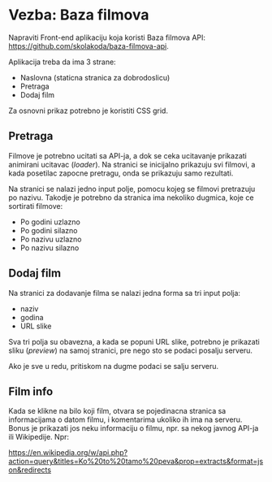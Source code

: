 # Vezba: Baza filmova

Napraviti Front-end aplikaciju koja koristi Baza filmova API: 
https://github.com/skolakoda/baza-filmova-api. 

Aplikacija treba da ima 3 strane:

- Naslovna (staticna stranica za dobrodoslicu)
- Pretraga
- Dodaj film

Za osnovni prikaz potrebno je koristiti CSS grid.

## Pretraga

Filmove je potrebno ucitati sa API-ja, a dok se ceka ucitavanje prikazati animirani ucitavac (*loader*). Na stranici se inicijalno prikazuju svi filmovi, a kada posetilac zapocne pretragu, onda se prikazuju samo rezultati.

Na stranici se nalazi jedno input polje, pomocu kojeg se filmovi pretrazuju po nazivu. Takodje je potrebno da stranica ima nekoliko dugmica, koje ce sortirati filmove:

- Po godini uzlazno
- Po godini silazno
- Po nazivu uzlazno
- Po nazivu silazno

## Dodaj film

Na stranici za dodavanje filma se nalazi jedna forma sa tri input polja:

- naziv
- godina
- URL slike

Sva tri polja su obavezna, a kada se popuni URL slike, potrebno je prikazati sliku (*preview*) na samoj stranici, pre nego sto se podaci posalju serveru.

Ako je sve u redu, pritiskom na dugme podaci se salju serveru.

## Film info

Kada se klikne na bilo koji film, otvara se pojedinacna stranica sa informacijama o datom filmu, i komentarima ukoliko ih ima na serveru. Bonus je prikazati jos neku informaciju o filmu, npr. sa nekog javnog API-ja ili Wikipedije. Npr:

https://en.wikipedia.org/w/api.php?action=query&titles=Ko%20to%20tamo%20peva&prop=extracts&format=json&redirects
